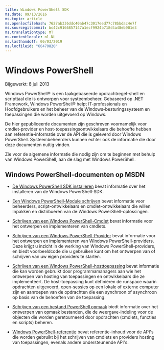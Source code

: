 ```yaml
---
title: Windows PowerShell SDK
ms.date: 09/13/2016
ms.topic: article
ms.openlocfilehash: 7627ab336ddc40ab47c3017eed77c78bbdac4e7f
ms.sourcegitcommit: bc42c9166857147a1ecf9924b718d4a48eb901e3
ms.translationtype: MT
ms.contentlocale: nl-NL
ms.lasthandoff: 06/03/2019
ms.locfileid: "66470820"
---
```

# <a name="windows-powershell"></a>Windows PowerShell

Bijgewerkt: 8 juli 2013

Windows PowerShell® is een taakgebaseerde opdrachtregel-shell en scripttaal die is ontworpen voor systeembeheer. Gebaseerd op .NET Framework, Windows PowerShell® helpt IT-professionals en Hoofdgebruikers en het beheer van de Windows-besturingssysteem en toepassingen die worden uitgevoerd op Windows.

De hier gepubliceerde documenten zijn geschreven voornamelijk voor cmdlet-provider en host-toepassingsontwikkelaars die behoefte hebben aan referentie-informatie over de API die is geleverd door Windows PowerShell.
Systeembeheerders kunnen echter ook de informatie die door deze documenten nuttig vinden.

Zie voor de algemene informatie die nodig zijn om te beginnen met behulp van Windows PowerShell, aan de slag met Windows PowerShell.

## <a name="windows-powershell-documents-on-msdn"></a>Windows PowerShell-documenten op MSDN

- [De Windows PowerShell SDK installeren](./installing-the-windows-powershell-sdk.md) bevat informatie over het installeren van de Windows PowerShell-SDK.

- [Een Windows PowerShell-Module schrijven](./module/writing-a-windows-powershell-module.md) bevat informatie voor beheerders, script-ontwikkelaars en cmdlet-ontwikkelaars die willen Inpakken en distribueren van de Windows PowerShell-oplossingen.

- [Schrijven van een Windows PowerShell-Cmdlet](./cmdlet/writing-a-windows-powershell-cmdlet.md) bevat informatie voor het ontwerpen en implementeren van cmdlets.

- [Schrijven van een Windows PowerShell-Provider](./provider/writing-a-windows-powershell-provider.md) bevat informatie voor het ontwerpen en implementeren van Windows PowerShell-providers. Deze krijgt u inzicht in de werking van Windows PowerShell-providers, en biedt voorbeeldcode die u gebruiken kunt om het ontwerpen van of schrijven van uw eigen providers te starten.

- [Schrijven van een Windows PowerShell-hosttoepassing](./hosting/writing-a-windows-powershell-host-application.md) bevat informatie die kan worden gebruikt door programmamanagers aan wie het ontwerpen van hosting van toepassingen en ontwikkelaars die ze implementeert. De host-toepassing kunt definiëren de runspace waarin opdrachten uitgevoerd, open-sessies op een lokale of externe computer zijn en aanroepen van de opdrachten die een synchroon of asynchroon op basis van de behoeften van de toepassing.

- [Schrijven van een bestand PowerShell opmaak](./format/writing-a-powershell-formatting-file.md) biedt informatie over het ontwerpen van opmaak bestanden, die de weergave-indeling voor de objecten die worden geretourneerd door opdrachten (cmdlets, functies en scripts) beheren.

- [Windows PowerShell-referentie](./windows-powershell-reference.md) bevat referentie-inhoud voor de API's die worden gebruikt bij het schrijven van cmdlets en providers hosting van toepassingen, evenals andere ondersteunende API's.
